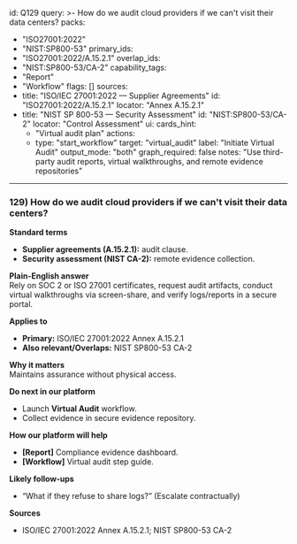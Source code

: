 id: Q129
query: >-
  How do we audit cloud providers if we can't visit their data centers?
packs:
  - "ISO27001:2022"
  - "NIST:SP800-53"
primary_ids:
  - "ISO27001:2022/A.15.2.1"
overlap_ids:
  - "NIST:SP800-53/CA-2"
capability_tags:
  - "Report"
  - "Workflow"
flags: []
sources:
  - title: "ISO/IEC 27001:2022 — Supplier Agreements"
    id: "ISO27001:2022/A.15.2.1"
    locator: "Annex A.15.2.1"
  - title: "NIST SP 800-53 — Security Assessment"
    id: "NIST:SP800-53/CA-2"
    locator: "Control Assessment"
ui:
  cards_hint:
    - "Virtual audit plan"
  actions:
    - type: "start_workflow"
      target: "virtual_audit"
      label: "Initiate Virtual Audit"
output_mode: "both"
graph_required: false
notes: "Use third-party audit reports, virtual walkthroughs, and remote evidence repositories"
---
### 129) How do we audit cloud providers if we can't visit their data centers?

**Standard terms**  
- **Supplier agreements (A.15.2.1):** audit clause.  
- **Security assessment (NIST CA-2):** remote evidence collection.

**Plain-English answer**  
Rely on SOC 2 or ISO 27001 certificates, request audit artifacts, conduct virtual walkthroughs via screen-share, and verify logs/reports in a secure portal.

**Applies to**  
- **Primary:** ISO/IEC 27001:2022 Annex A.15.2.1  
- **Also relevant/Overlaps:** NIST SP800-53 CA-2

**Why it matters**  
Maintains assurance without physical access.

**Do next in our platform**  
- Launch **Virtual Audit** workflow.  
- Collect evidence in secure evidence repository.

**How our platform will help**  
- **[Report]** Compliance evidence dashboard.  
- **[Workflow]** Virtual audit step guide.

**Likely follow-ups**  
- “What if they refuse to share logs?” (Escalate contractually)

**Sources**  
- ISO/IEC 27001:2022 Annex A.15.2.1; NIST SP800-53 CA-2

